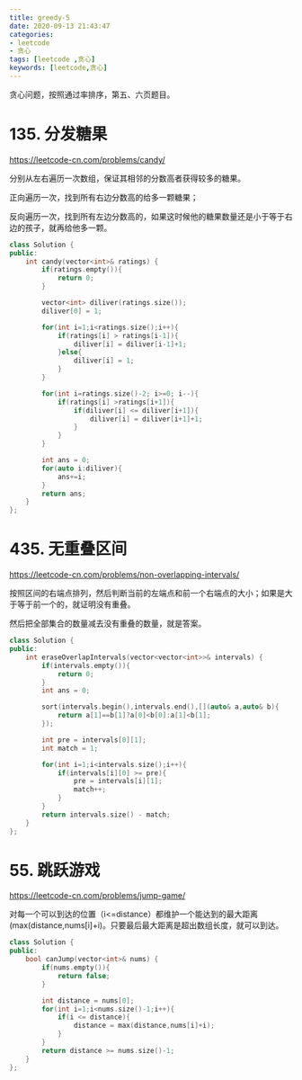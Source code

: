 ```yaml
---
title: greedy-5
date: 2020-09-13 21:43:47
categories: 
- leetcode
- 贪心
tags: [leetcode ,贪心]
keywords: [leetcode,贪心]
---
```

贪心问题，按照通过率排序，第五、六页题目。

<!---more--->

# 135. 分发糖果
https://leetcode-cn.com/problems/candy/

分别从左右遍历一次数组，保证其相邻的分数高者获得较多的糖果。

正向遍历一次，找到所有右边分数高的给多一颗糖果；

反向遍历一次，找到所有左边分数高的，如果这时候他的糖果数量还是小于等于右边的孩子，就再给他多一颗。

```C++
class Solution {
public:
    int candy(vector<int>& ratings) {
        if(ratings.empty()){
            return 0;
        }

        vector<int> diliver(ratings.size());
        diliver[0] = 1;

        for(int i=1;i<ratings.size();i++){
            if(ratings[i] > ratings[i-1]){
                diliver[i] = diliver[i-1]+1;
            }else{
                diliver[i] = 1;
            }
        }

        for(int i=ratings.size()-2; i>=0; i--){
            if(ratings[i] >ratings[i+1]){
                if(diliver[i] <= diliver[i+1]){
                    diliver[i] = diliver[i+1]+1;
                }
            }
        }

        int ans = 0;
        for(auto i:diliver){
            ans+=i;
        }
        return ans;
    }
};
```

# 435. 无重叠区间
https://leetcode-cn.com/problems/non-overlapping-intervals/

按照区间的右端点排列，然后判断当前的左端点和前一个右端点的大小；如果是大于等于前一个的，就证明没有重叠。

然后把全部集合的数量减去没有重叠的数量，就是答案。

```C++
class Solution {
public:
    int eraseOverlapIntervals(vector<vector<int>>& intervals) {
        if(intervals.empty()){
            return 0;
        }
        int ans = 0;

        sort(intervals.begin(),intervals.end(),[](auto& a,auto& b){
            return a[1]==b[1]?a[0]<b[0]:a[1]<b[1];
        });

        int pre = intervals[0][1];
        int match = 1;

        for(int i=1;i<intervals.size();i++){
            if(intervals[i][0] >= pre){
                pre = intervals[i][1];
                match++;
            }
        }
        return intervals.size() - match;
    }
};
```

# 55. 跳跃游戏
https://leetcode-cn.com/problems/jump-game/

对每一个可以到达的位置（i<=distance）都维护一个能达到的最大距离(max(distance,nums[i]+i)。只要最后最大距离是超出数组长度，就可以到达。

```C++
class Solution {
public:
    bool canJump(vector<int>& nums) {
        if(nums.empty()){
            return false;
        }

        int distance = nums[0];
        for(int i=1;i<nums.size()-1;i++){
            if(i <= distance){
                distance = max(distance,nums[i]+i);
            }
        }
        return distance >= nums.size()-1;
    }
};
```